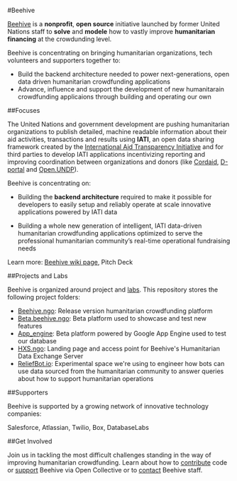 #Beehive

[Beehive](http://beehive.ngo) is a **nonprofit**, **open source** initiative launched by former United Nations staff to **solve** and **modele** how to vastly improve **humanitarian financing** at the crowdunding level.

Beehive is concentrating on bringing humanitarian organizations, tech volunteers and supporters together to:

- Build the backend architecture needed to power next-generations, open data driven humanitarian crowdfunding applications
- Advance, influence and support the development of new humanitarain crowdfunding applicaions through building and operating our own

##Focuses

The United Nations and government development are pushing humanitarian organizations to publish detailed, machine readable information about their aid activities, transactions and results using **IATI**, an open data sharing framework created by the [International Aid Transparency Initiative](http://iatistandard.org) and for third parties to develop IATI applications incentivizing reporting and improving coordination between organizations and donors (like [Cordaid](https://www.cordaid.org/en/projects/), [D-portal](http://d-portal.org/) and [Open.UNDP](http://open.undp.org/#2016)).

Beehive is concentrating on:

- Building the **backend architecture** required to make it possible for developers to easily setup and reliably operate at scale innovative applications powered by IATI data

- Building a whole new generation of intelligent, IATI data-driven humanitarian crowdfunding applications optimized to serve the professional humanitarian community’s real-time operational fundraising needs

Learn more: [Beehive wiki page](https://github.com/BeehiveNGO/Beehive/wiki/Beehive-Initiative), Pitch Deck

##Projects and Labs

Beehive is organized around project and [labs](). This repository stores the following project folders:

- [Beehive.ngo](): Release version humanitarian crowdfunding platform
- [Beta.beehive.ngo](): Beta platform used to showcase and test new features 
- [App_engine](): Beta platform powered by Google App Engine used to test our database
- [HXS.ngo](): Landing page and access point for Beehive's Humanitarian Data Exchange Server
- [ReliefBot.io](): Experimental space we're using to engineer how bots can use data sourced from the humanitarian community to answer queries about how to support humanitarian operations

##Supporters

Beehive is supported by a growing network of innovative technology companies:

Salesforce, Atlassian, Twilio, Box, DatabaseLabs


##Get Involved

Join us in tackling the most difficult challenges standing in the way of improving humanitarian crowdfunding. Learn about how to [contribute]() code or [support](https://opencollective.com/beehive) Beehive via Open Collective or to [contact]() Beehive staff.
